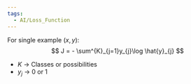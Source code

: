 ```yaml
---
tags:
  - AI/Loss_Function
---
```



For single example $(x, y)$:
$$
J = - \sum^{K}_{j=1}y_{j}\log \hat{y}_{j}
$$
- $K$ -> Classes or possibilities
- $y_j$ -> 0 or 1



